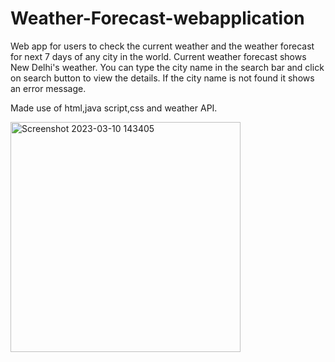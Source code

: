 # Weather-Forecast-webapplication
Web app for users to check the current weather and the weather forecast for next 7 days of any city in the world.
Current weather forecast shows New Delhi's weather. You can type the city name in the search bar and click on search button to view the details. If the city name is not found it shows an error message.

Made use of  html,java script,css and weather API.

<img width="368" alt="Screenshot 2023-03-10 143405" src="https://user-images.githubusercontent.com/99140002/224273786-c9802a22-157c-459f-8342-b254ee899b4c.png">
